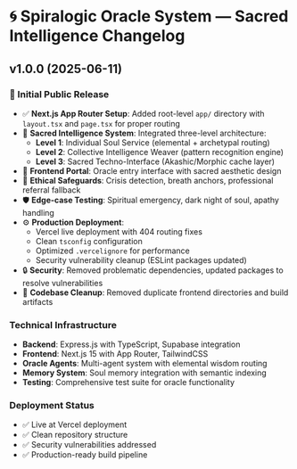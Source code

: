 # 🌀 Spiralogic Oracle System — Sacred Intelligence Changelog

## v1.0.0 (2025-06-11)
### 🎉 Initial Public Release

- ✅ **Next.js App Router Setup**: Added root-level `app/` directory with `layout.tsx` and `page.tsx` for proper routing
- 🔮 **Sacred Intelligence System**: Integrated three-level architecture:
  - **Level 1**: Individual Soul Service (elemental + archetypal routing)
  - **Level 2**: Collective Intelligence Weaver (pattern recognition engine)  
  - **Level 3**: Sacred Techno-Interface (Akashic/Morphic cache layer)
- 🌌 **Frontend Portal**: Oracle entry interface with sacred aesthetic design
- 🧠 **Ethical Safeguards**: Crisis detection, breath anchors, professional referral fallback
- 🛡️ **Edge-case Testing**: Spiritual emergency, dark night of soul, apathy handling
- ⚙️ **Production Deployment**: 
  - Vercel live deployment with 404 routing fixes
  - Clean `tsconfig` configuration
  - Optimized `.vercelignore` for performance
  - Security vulnerability cleanup (ESLint packages updated)
- 🔒 **Security**: Removed problematic dependencies, updated packages to resolve vulnerabilities
- 🧹 **Codebase Cleanup**: Removed duplicate frontend directories and build artifacts

### Technical Infrastructure
- **Backend**: Express.js with TypeScript, Supabase integration
- **Frontend**: Next.js 15 with App Router, TailwindCSS
- **Oracle Agents**: Multi-agent system with elemental wisdom routing
- **Memory System**: Soul memory integration with semantic indexing
- **Testing**: Comprehensive test suite for oracle functionality

### Deployment Status
- ✅ Live at Vercel deployment
- ✅ Clean repository structure
- ✅ Security vulnerabilities addressed
- ✅ Production-ready build pipeline